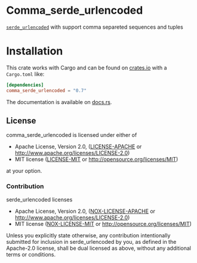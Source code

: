 Comma_serde_urlencoded
======================
[`serde_urlencoded`] with support comma separeted sequences and tuples

Installation
============

This crate works with Cargo and can be found on
[crates.io] with a `Cargo.toml` like:

```toml
[dependencies]
comma_serde_urlencoded = "0.7"
```

The documentation is available on [docs.rs].

[crates.io]: https://crates.io/crates/comma_serde_urlencoded
[docs.rs]: https://docs.rs/comma_serde_urlencoded/0.7.4/comma_serde_urlencoded/

## License

comma_serde_urlencoded is licensed under either of

 * Apache License, Version 2.0, ([LICENSE-APACHE](LICENSE-APACHE) or
   http://www.apache.org/licenses/LICENSE-2.0)
 * MIT license ([LICENSE-MIT](LICENSE-MIT) or
   http://opensource.org/licenses/MIT)

at your option.

### Contribution

serde_urlencoded licenses

 * Apache License, Version 2.0, ([NOX-LICENSE-APACHE](NOX-LICENSE-APACHE) or
   http://www.apache.org/licenses/LICENSE-2.0)
 * MIT license ([NOX-LICENSE-MIT](NOX-LICENSE-MIT) or
   http://opensource.org/licenses/MIT)

Unless you explicitly state otherwise, any contribution intentionally submitted
for inclusion in serde_urlencoded by you, as defined in the Apache-2.0 license,
shall be dual licensed as above, without any additional terms or conditions.

[`serde_urlencoded`]: https://github.com/nox/serde_urlencoded
